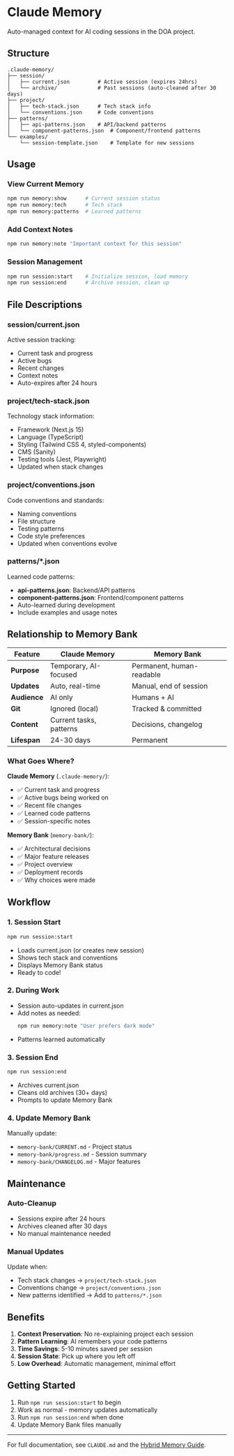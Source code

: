 # Claude Memory

Auto-managed context for AI coding sessions in the DOA project.

## Structure

```
.claude-memory/
├── session/
│   ├── current.json         # Active session (expires 24hrs)
│   └── archive/             # Past sessions (auto-cleaned after 30 days)
├── project/
│   ├── tech-stack.json      # Tech stack info
│   └── conventions.json     # Code conventions
├── patterns/
│   ├── api-patterns.json    # API/backend patterns
│   └── component-patterns.json  # Component/frontend patterns
└── examples/
    └── session-template.json    # Template for new sessions
```

## Usage

### View Current Memory
```bash
npm run memory:show      # Current session status
npm run memory:tech      # Tech stack
npm run memory:patterns  # Learned patterns
```

### Add Context Notes
```bash
npm run memory:note "Important context for this session"
```

### Session Management
```bash
npm run session:start    # Initialize session, load memory
npm run session:end      # Archive session, clean up
```

## File Descriptions

### session/current.json
Active session tracking:
- Current task and progress
- Active bugs
- Recent changes
- Context notes
- Auto-expires after 24 hours

### project/tech-stack.json
Technology stack information:
- Framework (Next.js 15)
- Language (TypeScript)
- Styling (Tailwind CSS 4, styled-components)
- CMS (Sanity)
- Testing tools (Jest, Playwright)
- Updated when stack changes

### project/conventions.json
Code conventions and standards:
- Naming conventions
- File structure
- Testing patterns
- Code style preferences
- Updated when conventions evolve

### patterns/*.json
Learned code patterns:
- **api-patterns.json**: Backend/API patterns
- **component-patterns.json**: Frontend/component patterns
- Auto-learned during development
- Include examples and usage notes

## Relationship to Memory Bank

| Feature | Claude Memory | Memory Bank |
|---------|--------------|-------------|
| **Purpose** | Temporary, AI-focused | Permanent, human-readable |
| **Updates** | Auto, real-time | Manual, end of session |
| **Audience** | AI only | Humans + AI |
| **Git** | Ignored (local) | Tracked & committed |
| **Content** | Current tasks, patterns | Decisions, changelog |
| **Lifespan** | 24-30 days | Permanent |

### What Goes Where?

**Claude Memory** (`.claude-memory/`):
- ✅ Current task and progress
- ✅ Active bugs being worked on
- ✅ Recent file changes
- ✅ Learned code patterns
- ✅ Session-specific notes

**Memory Bank** (`memory-bank/`):
- ✅ Architectural decisions
- ✅ Major feature releases
- ✅ Project overview
- ✅ Deployment records
- ✅ Why choices were made

## Workflow

### 1. Session Start
```bash
npm run session:start
```
- Loads current.json (or creates new session)
- Shows tech stack and conventions
- Displays Memory Bank status
- Ready to code!

### 2. During Work
- Session auto-updates in current.json
- Add notes as needed:
  ```bash
  npm run memory:note "User prefers dark mode"
  ```
- Patterns learned automatically

### 3. Session End
```bash
npm run session:end
```
- Archives current.json
- Cleans old archives (30+ days)
- Prompts to update Memory Bank

### 4. Update Memory Bank
Manually update:
- `memory-bank/CURRENT.md` - Project status
- `memory-bank/progress.md` - Session summary
- `memory-bank/CHANGELOG.md` - Major features

## Maintenance

### Auto-Cleanup
- Sessions expire after 24 hours
- Archives cleaned after 30 days
- No manual maintenance needed

### Manual Updates
Update when:
- Tech stack changes → `project/tech-stack.json`
- Conventions change → `project/conventions.json`
- New patterns identified → Add to `patterns/*.json`

## Benefits

1. **Context Preservation**: No re-explaining project each session
2. **Pattern Learning**: AI remembers your code patterns
3. **Time Savings**: 5-10 minutes saved per session
4. **Session State**: Pick up where you left off
5. **Low Overhead**: Automatic management, minimal effort

## Getting Started

1. Run `npm run session:start` to begin
2. Work as normal - memory updates automatically
3. Run `npm run session:end` when done
4. Update Memory Bank files manually

---

For full documentation, see `CLAUDE.md` and the [Hybrid Memory Guide](/Users/michaelevans/codymd-hacknback-main/docs/HYBRID_MEMORY_GUIDE.md).

